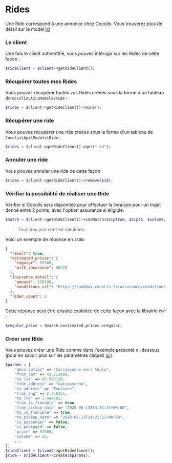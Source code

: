 # Rides

Une Ride correspond à une annonce chez Cocolis. Vous trouverez plus de détail sur le model [ici](https://doc.cocolis.fr/docs/cocolis-api/docs/models/ride/ride-full.json)

### Le client

Une fois le client authentifié, vous pouvez intéragir sur les Rides de cette façon :

```php
$rideClient = $client->getRideClient();
```

### Récupérer toutes mes Rides

Vous pouvez récupérer toutes vos Rides créées sous la forme d'un tableau de `Cocolis\Api\Models\Ride` :

```php
$rides = $client->getRideClient()->mine();
```

### Récupérer une ride

Vous pouvez récupérer une ride créées sous la forme d'un tableau de `Cocolis\Api\Models\Ride` :

```php
$rides = $client->getRideClient()->get(":id");
```

### Annuler une ride

Vous pouvez annuler une ride de cette façon :

```php
$rides = $client->getRideClient()->remove($id);
```

### Vérifier la possibilité de réaliser une Ride

Vérifier si Cocolis sera disponible pour effectuer la livraison pour un trajet donné entre 2 points, avec l'option assurance si éligible.

```php
$match = $client->getRideClient()->canMatch($zipfrom, $zipto, $volume, $value);
```

<!-- theme: warning -->

> Tous nos prix sont en centimes

Voici un exemple de réponse en `JSON`:

```json
{
  "result": true,
  "estimated_prices": {
    "regular": 95500,
    "with_insurance": 96728
  },
  "insurance_detail": {
    "amount": 150100,
    "conditions_url": "https://sandbox.cocolis.fr/assurance/conditions-assurance-optionnelle-jusqu-a-3000.pdf"
  },
  "rider_count": 0
}
```

Cette réponse peut être ensuite exploitée de cette façon avec la librairie `PHP` :

```php
$regular_price = $match->estimated_prices->regular;
```

### Créer une Ride

Vous pouvez créer une Ride comme dans l'exemple présenté ci-dessous (pour en savoir plus sur les paramètres cliquez [ici](https://doc.cocolis.fr/docs/cocolis-api/docs/models/ride/ride-create.json)) :

```php
$params = [
    "description" => "Carcassonne vers toulu",
    "from_lat" => 43.212498,
    "to_lat" => 43.599120,
    "from_address" => "Carcassonne",
    "to_address" => "Toulouse",
    "from_lng" => 2.350351,
    "to_lng" => 1.444391,
    "from_is_flexible" => true,
    "from_pickup_date" => "2020-06-13T14:21:21+00:00",
    "to_is_flexible" => true,
    "to_pickup_date" => "2020-06-13T14:21:21+00:00",
    "is_passenger" => false,
    "is_packaged" => false,
    "price" => 57000,
    "volume" => 15,
    ...
];
$rideClient = $client->getRideClient();
$ride = $rideClient->create($params);
```
